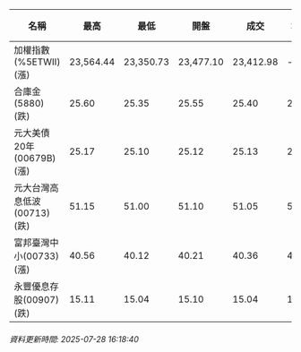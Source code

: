 | 名稱 | 最高 | 最低 | 開盤 | 成交 | 均價 | 成交金額(億) | 昨收 | 漲跌幅 | 漲跌 | 總量 | 昨量 | 振幅 |
| -------- | -------- | -------- | -------- |-------- | -------- | -------- |-------- |-------- |-------- | -------- | -------- |-------- |
|加權指數(%5ETWII) (漲)|23,564.44|23,350.73|23,477.10|23,412.98|-|3,134.74|23,364.38|0.21%|48.60|5,866,754|0|0.91%|
|合庫金(5880) (跌)|25.60|25.35|25.55|25.40|25.45|1.79|25.55|0.59%|0.15|7,021|5,335|0.98%|
|元大美債20年(00679B) (漲)|25.17|25.10|25.12|25.13|25.13|7.43|25.10|0.12%|0.03|29,545|31,149|0.28%|
|元大台灣高息低波(00713) (跌)|51.15|51.00|51.10|51.05|51.09|3.58|51.10|0.10%|0.05|7,011|5,517|0.29%|
|富邦臺灣中小(00733) (漲)|40.56|40.12|40.21|40.36|40.38|0.515|40.00|0.90%|0.36|1,275|667|1.10%|
|永豐優息存股(00907) (跌)|15.11|15.04|15.10|15.04|15.06|0.168|15.08|0.27%|0.04|1,116|1,330|0.46%|
###### 資料更新時間: 2025-07-28 16:18:40